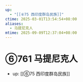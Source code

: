 ```yaml
---
up:
  - "[[⑥75 西印度群岛民族]]"
ctime: 2025-03-01T13:54:54+08:00
aliases:
  - 马提尼克人
mtime: 2025-09-09T12:37:04+08:00
---
```


# ⑥761 马提尼克人

- up: [[⑥75 西印度群岛民族]]
